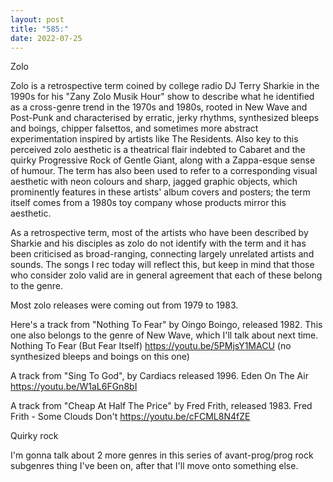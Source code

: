 ```yaml
---
layout: post
title: "585:"
date: 2022-07-25
---
```


Zolo

Zolo is a retrospective term coined by college radio DJ Terry Sharkie in the 1990s for his "Zany Zolo Musik Hour" show to describe what he identified as a cross-genre trend in the 1970s and 1980s, rooted in New Wave and Post-Punk and characterised by erratic, jerky rhythms, synthesized bleeps and boings, chipper falsettos, and sometimes more abstract experimentation inspired by artists like The Residents. Also key to this perceived zolo aesthetic is a theatrical flair indebted to Cabaret and the quirky Progressive Rock of Gentle Giant, along with a Zappa-esque sense of humour. The term has also been used to refer to a corresponding visual aesthetic with neon colours and sharp, jagged graphic objects, which prominently features in these artists' album covers and posters; the term itself comes from a 1980s toy company whose products mirror this aesthetic.

As a retrospective term, most of the artists who have been described by Sharkie and his disciples as zolo do not identify with the term and it has been criticised as broad-ranging, connecting largely unrelated artists and sounds. The songs I rec today will reflect this, but keep in mind that those who consider zolo valid are in general agreement that each of these belong to the genre.

Most zolo releases were coming out from 1979 to 1983.

Here's a track from "Nothing To Fear" by Oingo Boingo, released 1982. This one also belongs to the genre of New Wave, which I'll talk about next time.
 Nothing To Fear (But Fear Itself)
https://youtu.be/5PMjsY1MACU (no synthesized bleeps and boings on this one)

A track from "Sing To God", by Cardiacs released 1996.
 Eden On The Air
https://youtu.be/W1aL6FGn8bI

A track from "Cheap At Half The Price" by Fred Frith, released 1983.
 Fred Frith - Some Clouds Don't
https://youtu.be/cFCML8N4fZE

Quirky rock


I'm gonna talk about 2 more genres in this series of avant-prog/prog rock subgenres thing I've been on, after that I'll move onto something else.

